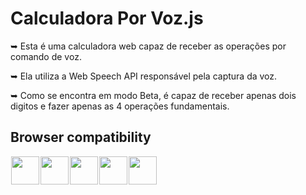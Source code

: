<h1>Calculadora Por Voz.js</h1>

<p>➥ Esta é uma calculadora web capaz de receber as operações por comando de voz.</p>
<p>➥ Ela utiliza a Web Speech API responsável pela captura da voz.</p>
<p>➥ Como se encontra em modo Beta, é capaz de receber apenas dois digitos e fazer apenas as 4 operações fundamentais.</p>

<h2>Browser compatibility</h2>
<a href="https://www.google.com/intl/pt-BR/chrome/"><img src="https://www.google.com/chrome/static/images/chrome-logo.svg" width="45" height="45" align="left" hspace="1"></a>
<a href="https://www.microsoft.com/pt-br/edge"><img src="https://img.icons8.com/color/452/ms-edge-new.png" width="45" height="45" align="left" hspace="1"></a> 
<a href="https://www.apple.com/br/safari/"><img src="https://upload.wikimedia.org/wikipedia/commons/thumb/5/52/Safari_browser_logo.svg/1028px-Safari_browser_logo.svg.png" width="45" height="45" align="left" hspace="1"></a> 
<a href="https://play.google.com/store/apps/details?id=com.sec.android.app.sbrowser&hl=pt_BR&gl=US"><img src="https://upload.wikimedia.org/wikipedia/commons/thumb/e/e9/Samsung_Internet_logo.svg/2048px-Samsung_Internet_logo.svg.png" width="45" height="45" align="left" hspace="1"></a> 
<a href="https://play.google.com/store/apps/details?id=com.google.android.webview&hl=pt_BR&gl=US"><img src="https://play-lh.googleusercontent.com/5feC2vFFGZ8ZG7-qt8vvyGjtqjHYl6kYNlcYWZCzF27QIvgmg1NyI9u2NnSgKGzBIg=s180-rw" width="45" height="45" align="left" hspace="1"></a> 


